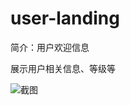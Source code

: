 # user-landing

简介：用户欢迎信息

展示用户相关信息、等级等

![截图](https://img.alicdn.com/tfs/TB1auxWpaAoBKNjSZSyXXaHAVXa-1868-208.png)
